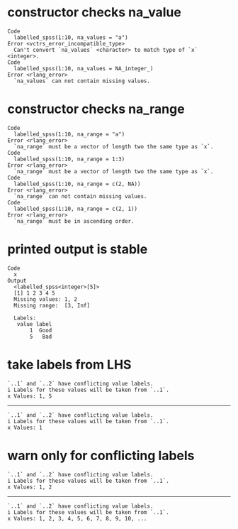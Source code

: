# constructor checks na_value

    Code
      labelled_spss(1:10, na_values = "a")
    Error <vctrs_error_incompatible_type>
      Can't convert `na_values` <character> to match type of `x` <integer>.
    Code
      labelled_spss(1:10, na_values = NA_integer_)
    Error <rlang_error>
      `na_values` can not contain missing values.

# constructor checks na_range

    Code
      labelled_spss(1:10, na_range = "a")
    Error <rlang_error>
      `na_range` must be a vector of length two the same type as `x`.
    Code
      labelled_spss(1:10, na_range = 1:3)
    Error <rlang_error>
      `na_range` must be a vector of length two the same type as `x`.
    Code
      labelled_spss(1:10, na_range = c(2, NA))
    Error <rlang_error>
      `na_range` can not contain missing values.
    Code
      labelled_spss(1:10, na_range = c(2, 1))
    Error <rlang_error>
      `na_range` must be in ascending order.

# printed output is stable

    Code
      x
    Output
      <labelled_spss<integer>[5]>
      [1] 1 2 3 4 5
      Missing values: 1, 2
      Missing range:  [3, Inf]
      
      Labels:
       value label
           1  Good
           5   Bad

# take labels from LHS

    `..1` and `..2` have conflicting value labels.
    i Labels for these values will be taken from `..1`.
    x Values: 1, 5

---

    `..1` and `..2` have conflicting value labels.
    i Labels for these values will be taken from `..1`.
    x Values: 1

# warn only for conflicting labels

    `..1` and `..2` have conflicting value labels.
    i Labels for these values will be taken from `..1`.
    x Values: 1, 2

---

    `..1` and `..2` have conflicting value labels.
    i Labels for these values will be taken from `..1`.
    x Values: 1, 2, 3, 4, 5, 6, 7, 8, 9, 10, ...

